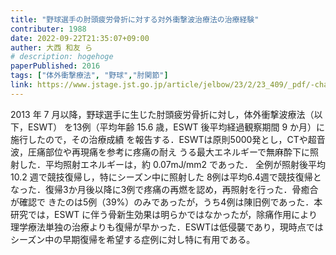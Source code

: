 ```yaml
---
title: "野球選手の肘頭疲労骨折に対する対外衝撃波治療法の治療経験"
contributer: 1988
date: 2022-09-22T21:35:07+09:00
auther: 大西 和友 ら
# description: hogehoge
paperPublished: 2016
tags: ["体外衝撃療法", "野球","肘関節"]
link: https://www.jstage.jst.go.jp/article/jelbow/23/2/23_409/_pdf/-char/ja
---
```

2013 年 7 月以降，野球選手に生じた肘頭疲労骨折に対し，体外衝撃波療法（以下，ESWT） を13例（平均年齢 15.6 歳，ESWT 後平均経過観察期間 9 か月）に施行したので，その治療成績 を報告する．ESWTは原則5000発とし，CTや超音波，圧痛部位や再現痛を参考に疼痛の耐え うる最大エネルギーで無麻酔下に照射した．平均照射エネルギーは，約 0.07mJ/mm2 であった． 全例が照射後平均 10.2 週で競技復帰し，特にシーズン中に照射した 8例は平均6.4週で競技復帰となった．復帰3か月後以降に3例で疼痛の再燃を認め，再照射を行った．骨癒合が確認で きたのは5例（39%）のみであったが，うち4例は陳旧例であった．本研究では，ESWT に伴う骨新生効果は明らかではなかったが，除痛作用により理学療法単独の治療よりも復帰が早かった．ESWTは低侵襲であり，現時点ではシーズン中の早期復帰を希望する症例に対し特に有用である。